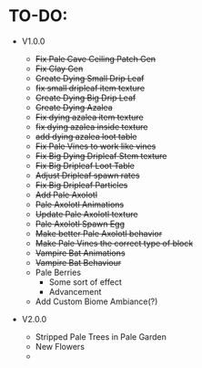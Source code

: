 TO-DO:
=

- V1.0.0
  - ~~Fix Pale Cave Ceiling Patch Gen~~
  - ~~Fix Clay Gen~~
  - ~~Create Dying Small Drip Leaf~~
  - ~~fix small dripleaf item texture~~
  - ~~Create Dying Big Drip Leaf~~
  - ~~Create Dying Azalea~~
  - ~~Fix dying azalea item texture~~
  - ~~fix dying azalea inside texture~~
  - ~~add dying azalea loot table~~
  - ~~Fix Pale Vines to work like vines~~
  - ~~Fix Big Dying Dripleaf Stem texture~~
  - ~~Fix Big Dripleaf Loot Table~~
  - ~~Adjust Dripleaf spawn rates~~
  - ~~Fix Big Dripleaf Particles~~
  - ~~Add Pale Axolotl~~
  - ~~Pale Axolotl Animations~~
  - ~~Update Pale Axolotl texture~~
  - ~~Pale Axolotl Spawn Egg~~
  - ~~Make better Pale Axolotl behavior~~ 
  - ~~Make Pale Vines the correct type of block~~
  - ~~Vampire Bat Animations~~
  - ~~Vampire Bat Behaviour~~
  - Pale Berries
    - Some sort of effect
    - Advancement
  - Add Custom Biome Ambiance(?)


- V2.0.0
  - Stripped Pale Trees in Pale Garden
  - New Flowers
  - 

